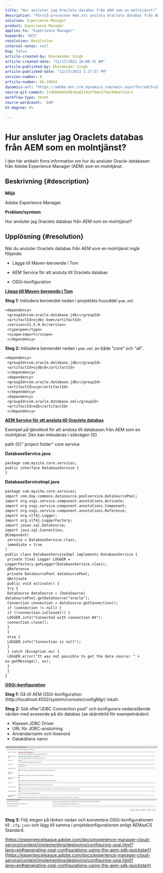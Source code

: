 ```yaml
---
title: "Hur ansluter jag Oraclets databas från AEM som en molntjänst?"
description: "Förstå processen med att ansluta Oraclets databas från AEM som en molntjänst."
solution: Experience Manager
product: Experience Manager
applies-to: "Experience Manager"
keywords: "KCS"
resolution: Resolution
internal-notes: null
bug: false
article-created-by: Dharmender Singh
article-created-date: "11/17/2023 10:00:31 AM"
article-published-by: Dharmender Singh
article-published-date: "12/27/2023 1:27:57 PM"
version-number: 6
article-number: KA-19694
dynamics-url: "https://adobe-ent.crm.dynamics.com/main.aspx?forceUCI=1&pagetype=entityrecord&etn=knowledgearticle&id=10959f1e-3085-ee11-8179-6045bd006239"
source-git-commit: 1fd6b6b95d4918a8214a2f0de173e249b47c63c1
workflow-type: tm+mt
source-wordcount: '249'
ht-degree: 0%

---
```


# Hur ansluter jag Oraclets databas från AEM som en molntjänst?


I den här artikeln finns information om hur du ansluter Oracle-databasen från Adobe Experience Manager (AEM) som en molntjänst.

## Beskrivning {#description}


<b>Miljö</b>

Adobe Experience Manager

<b>Problem/symtom</b>

Hur ansluter jag Oraclets databas från AEM som en molntjänst?


## Upplösning {#resolution}


När du ansluter Oraclets databas från AEM som en molntjänst ingår följande:

- Lägga till Maven-beroende i Tom

- AEM Service för att ansluta till Oraclets databas

- OSGi-konfiguration

<u><b>Lägga till Maven-beroende i Tom</b></u>

<b>Steg 1:</b> Inkludera beroendet nedan i projektets huvuddel `pom.xml`


```
<dependency>
 <groupId>com.oracle.database.jdbc</groupId>
 <artifactId>ojdbc-bom</artifactId>
 <version>21.5.0.0</version>
 <type>pom</type>
 <scope>import</scope>
 </dependency>
```


<b>Steg 2: </b>Inkludera beroendet nedan i `pom.xml` av både &quot;core&quot; och &quot;all&quot;.


```
<dependency>
 <groupId>com.oracle.database.jdbc</groupId>
 <artifactId>ojdbc8</artifactId>
 </dependency>
 <dependency>
 <groupId>com.oracle.database.jdbc</groupId>
 <artifactId>ucp</artifactId>
 </dependency>
 <dependency>
 <groupId>com.oracle.database.xml</groupId>
 <artifactId>xdb</artifactId>
 </dependency>
```


<u><b>AEM Service för att ansluta till Oraclets databas</b></u>

Exempel på tjänstkod för att ansluta till databasen från AEM som en molntjänst. Den kan inkluderas i sökvägen {0}

path {0}&quot; project folder&quot; core service

<b>DatabaseService.java</b>


```
package com.mysite.core.services;
public interface DatabaseService {
}
```


<b>DatabaseServiceImpl.java</b>


```
package com.mysite.core.services;
import com.day.commons.datasource.poolservice.DataSourcePool;
import org.osgi.service.component.annotations.Activate;
import org.osgi.service.component.annotations.Component;
import org.osgi.service.component.annotations.Reference;
import org.slf4j.Logger;
import org.slf4j.LoggerFactory;
import javax.sql.DataSource;
import java.sql.Connection;
@Component(
 service = DatabaseService.class,
 immediate = true
)
public class DatabaseServiceImpl implements DatabaseService {
 private final Logger LOGGER = LoggerFactory.getLogger(DatabaseService.class);
 @Reference
 private DataSourcePool dataSourcePool;
 @Activate
 public void activate() {
 try {
 DataSource dataSource = (DataSource) dataSourcePool.getDataSource("oracle");
 Connection connection = dataSource.getConnection();
 if (connection != null) {
 if (!connection.isClosed()) {
 LOGGER.info("Connected with connection #4");
 connection.close();
 }
 }
 else {
 LOGGER.info("Connection is null");
 }
 } catch (Exception ex) {
 LOGGER.error("It was not possible to get the data source: " + ex.getMessage(), ex);
 }
 }
}
```


<u><b>OSGi-konfiguration</b></u>

<b>Steg 1:</b> Gå till AEM OSGi-konfiguration (http://localhost:4502/system/console/configMgr) lokalt.

<b>Steg 2:</b> Sök efter&quot;JDBC Connection pool&quot; och konfigurera nedanstående värden med avseende på din databas (se skärmbild för exempelvärden)

- Klassen JDBC Driver
- URL för JDBC-anslutning
- Användarnamn och lösenord
- Datakällans namn


![](assets/265e1a49-24dc-ec11-a7b6-0022480b073d.png)

<b>Steg 3:</b> Följ stegen på länken nedan och konvertera OSGi-konfigurationen till `.cfg.json` och lägg till samma i projektkonfigurationen enligt AEMaaCS Standard.

[https://experienceleague.adobe.com/docs/experience-manager-cloud-service/content/implementing/deploying/configuring-osgi.html?lang=en#generating-osgi-configurations-using-the-aem-sdk-quickstart](https://experienceleague.adobe.com/docs/experience-manager-cloud-service/content/implementing/deploying/configuring-osgi.html?lang=en#generating-osgi-configurations-using-the-aem-sdk-quickstart)
